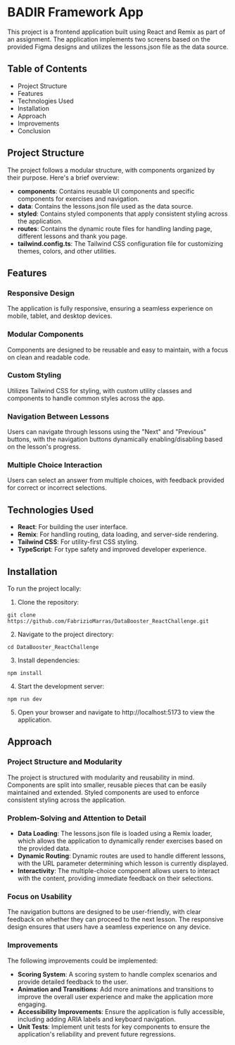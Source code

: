 # BADIR Framework App
This project is a frontend application built using React and Remix as part of an assignment. The application implements two screens based on the provided Figma designs and utilizes the lessons.json file as the data source.

## Table of Contents
- Project Structure
- Features
- Technologies Used
- Installation
- Approach
- Improvements
- Conclusion

## Project Structure

The project follows a modular structure, with components organized by their purpose. Here's a brief overview:

- **components**: Contains reusable UI components and specific components for exercises and navigation.
- **data**: Contains the lessons.json file used as the data source.
- **styled**: Contains styled components that apply consistent styling across the application.
- **routes**: Contains the dynamic route files for handling landing page, different lessons and thank you page.
- **tailwind.config.ts**: The Tailwind CSS configuration file for customizing themes, colors, and other utilities.

## Features

### Responsive Design
The application is fully responsive, ensuring a seamless experience on mobile, tablet, and desktop devices.

### Modular Components
Components are designed to be reusable and easy to maintain, with a focus on clean and readable code.

### Custom Styling
Utilizes Tailwind CSS for styling, with custom utility classes and components to handle common styles across the app.

### Navigation Between Lessons
Users can navigate through lessons using the "Next" and "Previous" buttons, with the navigation buttons dynamically enabling/disabling based on the lesson's progress.

### Multiple Choice Interaction
Users can select an answer from multiple choices, with feedback provided for correct or incorrect selections.

## Technologies Used

- **React**: For building the user interface.
- **Remix**: For handling routing, data loading, and server-side rendering.
- **Tailwind CSS**: For utility-first CSS styling.
- **TypeScript**: For type safety and improved developer experience.

## Installation

To run the project locally:

1. Clone the repository:

```
git clone https://github.com/FabrizioMarras/DataBooster_ReactChallenge.git
```

2. Navigate to the project directory:

```
cd DataBooster_ReactChallenge
```

3. Install dependencies:

```
npm install
```

4. Start the development server:

```
npm run dev
```

5. Open your browser and navigate to http://localhost:5173 to view the application.

## Approach

### Project Structure and Modularity

The project is structured with modularity and reusability in mind. Components are split into smaller, reusable pieces that can be easily maintained and extended. Styled components are used to enforce consistent styling across the application.

### Problem-Solving and Attention to Detail

- **Data Loading**: The lessons.json file is loaded using a Remix loader, which allows the application to dynamically render exercises based on the provided data.
- **Dynamic Routing**: Dynamic routes are used to handle different lessons, with the URL parameter determining which lesson is currently displayed.
- **Interactivity**: The multiple-choice component allows users to interact with the content, providing immediate feedback on their selections.

### Focus on Usability

The navigation buttons are designed to be user-friendly, with clear feedback on whether they can proceed to the next lesson. The responsive design ensures that users have a seamless experience on any device.

### Improvements
The following improvements could be implemented:

- **Scoring System**: A scoring system to handle complex scenarios and provide detailed feedback to the user.
- **Animation and Transitions**: Add more animations and transitions to improve the overall user experience and make the application more engaging.
- **Accessibility Improvements**: Ensure the application is fully accessible, including adding ARIA labels and keyboard navigation.
- **Unit Tests**: Implement unit tests for key components to ensure the application's reliability and prevent future regressions.
